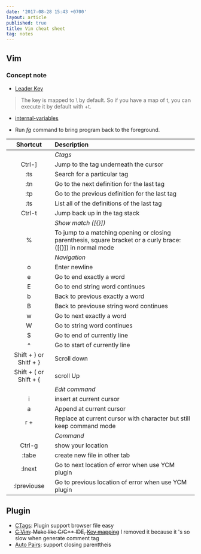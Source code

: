 ```yaml
---
date: '2017-08-28 15:43 +0700'
layout: article
published: true
title: Vim cheat sheet
tag: notes
---
```

## Vim

### Concept note

- [Leader Key](https://stackoverflow.com/questions/1764263/what-is-the-leader-in-a-vimrc-file)
> The <Leader> key is mapped to \ by default. So if you have a map of <Leader>t, you can execute it by default with \+t.

- [internal-variables](https://stackoverflow.com/questions/15685729/vim-what-is-the-difference-between-let-g-let-b-etc)

- Run *fg* command to bring program back to the foreground. 

|Shortcut| Description           |
|:-------:|:---------------------|
|| *Ctags* |
|Ctrl-]| Jump to the tag underneath the cursor|
|:ts <tag> <RET>| Search for a particular tag |
|:tn |Go to the next definition for the last tag |
|:tp | Go to the previous definition for the last tag |
|:ts | List all of the definitions of the last tag |
|Ctrl-t|Jump back up in the tag stack|
|| *Show match ([{}])* |
|%| To jump to a matching opening or closing parenthesis, square bracket or a curly brace: ([{}]) in normal mode|
|| *Navigation*|
|o| Enter newline|
|e| Go to end exactly a word|
|E| Go to end string word continues|
|b| Back to previous exactly a word|
|B| Back to previouse string word continues|
|w| Go to next exactly a word|
|W| Go to string word continues|
|$| Go to end of currently line|
|^| Go to start of currently line|
|Shift + ) or Shitf + }| Scroll down|
|Shift + ( or Shift + {| scroll Up|
|| *Edit command*|
|i| insert at current cursor|
|a| Append at current cursor|
|r + <char>| Replace at current cursor with character but still keep command mode|
||*Command*|
|Ctrl-g|show your location|
|:tabe <filepath> | create new file in other tab|
|:lnext | Go to next location of error when use YCM plugin|
|:lpreviouse | Go to previous location of error when use YCM plugin|
  
## Plugin 
- [CTags](https://andrew.stwrt.ca/posts/vim-ctags/): Plugin support browser file easy
- ~~[C Vim](http://www.thegeekstuff.com/2009/01/tutorial-make-vim-as-your-cc-ide-using-cvim-plugin/): Make like C/C++ IDE, [Key mapping](https://wolfgangmehner.github.io/vim-plugins/csupport/c-hotkeys.pdf)~~ I removed it because it 's so slow when generate comment tag
- [Auto Pairs](https://github.com/jiangmiao/auto-pairs): support closing parenttheis
